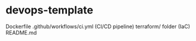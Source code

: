 # devops-template
Dockerfile  .github/workflows/ci.yml (CI/CD pipeline)  terraform/ folder (IaC)  README.md
